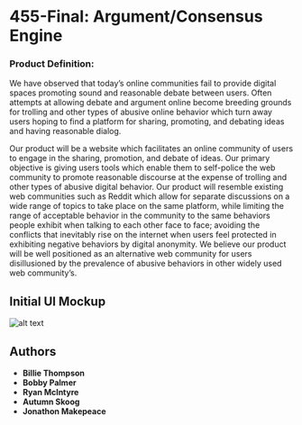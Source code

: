 # 455-Final: Argument/Consensus Engine


###  Product Definition:

We have observed that today’s online communities fail to provide digital spaces promoting sound and reasonable debate between users. Often attempts at allowing debate and argument online become breeding grounds for trolling and other types of abusive online behavior which turn away users hoping to find a platform for sharing, promoting, and debating ideas and having reasonable dialog.

Our product will be a website which facilitates an online community of users to engage in the sharing, promotion, and debate of ideas. Our primary objective is giving users tools which enable them to self-police the web community to promote reasonable discourse at the expense of trolling and other types of abusive digital behavior. Our product will resemble existing web communities such as Reddit which allow for separate discussions on a wide range of topics to take place on the same platform, while limiting the range of acceptable behavior in the community to the same behaviors people exhibit when talking to each other face to face; avoiding the conflicts that inevitably rise on the internet when users feel protected in exhibiting negative behaviors by digital anonymity. We believe our product will be well positioned as an alternative web community for users disillusioned by the prevalence of abusive behaviors in other widely used web community’s.  


## Initial UI Mockup

![alt text](../Mockups/mockup1.png "UI-Mockup 1")

## Authors

* **Billie Thompson**
* **Bobby Palmer**
* **Ryan McIntyre**
* **Autumn Skoog**
* **Jonathon Makepeace**
